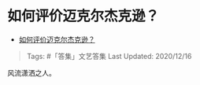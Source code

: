# 如何评价迈克尔杰克逊？

- [如何评价迈克尔杰克逊？](https://www.zhihu.com/question/24643121/answer/1413451369)

>Tags: #「答集」文艺答集 
>Last Updated: 2020/12/16

风流潇洒之人。